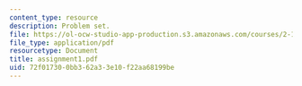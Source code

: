 ```yaml
---
content_type: resource
description: Problem set.
file: https://ol-ocw-studio-app-production.s3.amazonaws.com/courses/2-141-modeling-and-simulation-of-dynamic-systems-fall-2006/72f017300bb362a33e10f22aa68199be_assignment1.pdf
file_type: application/pdf
resourcetype: Document
title: assignment1.pdf
uid: 72f01730-0bb3-62a3-3e10-f22aa68199be
---
```

